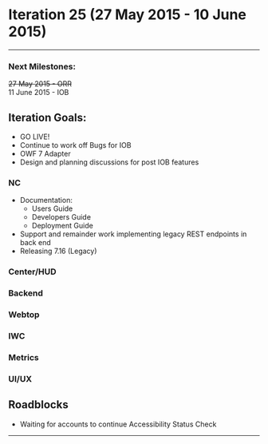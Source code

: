 # Iteration 25 (27 May 2015 - 10 June 2015)

*** 
### Next Milestones:
~~27 May 2015 - ORR~~
<br>11 June 2015 - IOB

## Iteration Goals:
* GO LIVE!
* Continue to work off Bugs for IOB
* OWF 7 Adapter
* Design and planning discussions for post IOB features


### NC 
* Documentation:
   * Users Guide
   * Developers Guide
   * Deployment Guide
* Support and remainder work implementing legacy REST endpoints in back end
* Releasing 7.16 (Legacy)

### Center/HUD

### Backend

### Webtop

### IWC

### Metrics

### UI/UX

## Roadblocks
* Waiting for accounts to continue Accessibility Status Check

***